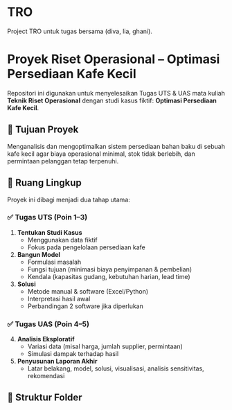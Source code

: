 # TRO
Project TRO untuk tugas bersama (diva, lia, ghani).

# Proyek Riset Operasional – Optimasi Persediaan Kafe Kecil

Repositori ini digunakan untuk menyelesaikan Tugas UTS & UAS mata kuliah **Teknik Riset Operasional** dengan studi kasus fiktif: **Optimasi Persediaan Kafe Kecil**.

## 🎯 Tujuan Proyek
Menganalisis dan mengoptimalkan sistem persediaan bahan baku di sebuah kafe kecil agar biaya operasional minimal, stok tidak berlebih, dan permintaan pelanggan tetap terpenuhi.

## 🔹 Ruang Lingkup
Proyek ini dibagi menjadi dua tahap utama:

### ✅ Tugas UTS (Poin 1–3)
1. **Tentukan Studi Kasus**  
   - Menggunakan data fiktif
   - Fokus pada pengelolaan persediaan kafe
2. **Bangun Model**
   - Formulasi masalah
   - Fungsi tujuan (minimasi biaya penyimpanan & pembelian)
   - Kendala (kapasitas gudang, kebutuhan harian, lead time)
3. **Solusi**
   - Metode manual & software (Excel/Python)
   - Interpretasi hasil awal
   - Perbandingan 2 software jika diperlukan

### ✅ Tugas UAS (Poin 4–5)
4. **Analisis Eksploratif**
   - Variasi data (misal harga, jumlah supplier, permintaan)
   - Simulasi dampak terhadap hasil
5. **Penyusunan Laporan Akhir**
   - Latar belakang, model, solusi, visualisasi, analisis sensitivitas, rekomendasi

## 📁 Struktur Folder
